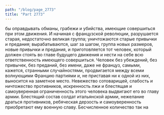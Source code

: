 ```yaml
---
path: "/blog/page_2773"
title: "Part 2773"
---
```


 бы оправдывать обманы, грабежи и убийства, имеющие совершиться при этом движения.
И начиная с французской революции, разрушается старая, недостаточно великая группа; уничтожаются старые привычки и предания; вырабатываются, шаг за шагом, группа новых размеров, новые привычки и предания, и приготовляется тот человек, который должен стоять во главе будущего движения и нести на себе всю ответственность имеющего совершиться.
Человек без убеждений, без привычек, без преданий, без имени, даже не француз, самыми, кажется, странными случайностями, продвигается между всеми волнующими Францию партиями и, не приставая ни к одной из них, выносится на заметное место.
Невежество сотоварищей, слабость и ничтожество противников, искренность лжи и блестящая и самоуверенная ограниченность этого человека выдвигают его во главу армии. Блестящий состав солдат итальянской армии, нежелание драться противников, ребяческая дерзость и самоуверенность приобретают ему военную славу. Бесчисленное количество так на
